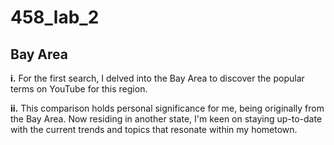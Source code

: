 # 458_lab_2
## Bay Area

**i.** For the first search, I delved into the Bay Area to discover the popular terms on YouTube for this region.

**ii.** This comparison holds personal significance for me, being originally from the Bay Area. Now residing in another state, I'm keen on staying up-to-date with the current trends and topics that resonate within my hometown.
